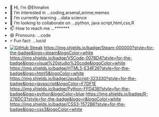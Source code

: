 - 👋 Hi, I’m @Ehmahm
- 👀 I’m interested in ...coding,arsenal,anime,memes
- 🌱 I’m currently learning ...data science
- 💞️ I’m looking to collaborate on ...python, java script,html,css,R
- 📫 How to reach me ...*******
- 😄 Pronouns: ...code
- ⚡ Fun fact: ...lucid
- [![GitHub Streak](https://github-readme-streak-stats.herokuapp.com?user=Ehmahm&theme=dark&hide_border=true&card_width=450&card_height=170)](https://git.io/streak-stats)
https://img.shields.io/badge/Steam-000000?style=for-the-badge&logo=steam&logoColor=white
https://img.shields.io/badge/VSCode-0078D4?style=for-the-badge&logo=visual%20studio%20code&logoColor=white
https://img.shields.io/badge/HTML5-E34F26?style=for-the-badge&logo=html5&logoColor=white
https://img.shields.io/badge/JavaScript-323330?style=for-the-badge&logo=javascript&logoColor=F7DF1E
https://img.shields.io/badge/Python-FFD43B?style=for-the-badge&logo=python&logoColor=blue
https://img.shields.io/badge/R-276DC3?style=for-the-badge&logo=r&logoColor=white
https://img.shields.io/badge/CSS3-1572B6?style=for-the-badge&logo=css3&logoColor=white
<!---
Ehmahm/Ehmahm is a ✨ special ✨ repository because its `README.md` (this file) appears on your GitHub profile.
You can click the Preview link to take a look at your changes.
--->
